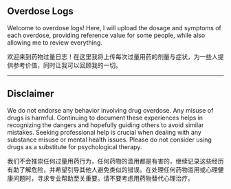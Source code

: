 ## Overdose Logs

Welcome to overdose logs! Here, I will upload the dosage and symptoms of each overdose, providing reference value for some people, while also allowing me to review everything.

欢迎来到药物过量日志！在这里我将上传每次过量用药的剂量与症状，为一些人提供参考价值，同时让我可以回顾我的一切。

---

## Disclaimer

We do not endorse any behavior involving drug overdose. Any misuse of drugs is harmful. Continuing to document these experiences helps in recognizing the dangers and hopefully guiding others to avoid similar mistakes. Seeking professional help is crucial when dealing with any substance misuse or mental health issues. Please do not consider using drugs as a substitute for psychological therapy.

我们不会推崇任何过量用药行为，任何药物的滥用都是有害的，继续记录这些经历有助了解危险，并希望引导其他人避免类似的错误。在处理任何药物滥用或心理健康问题时，寻求专业帮助至关重要。请不要考虑用药物替代心理治疗。